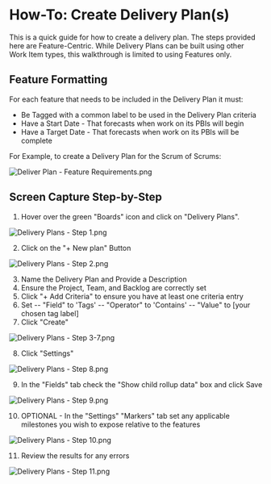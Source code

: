 # How-To: Create Delivery Plan(s)

This is a quick guide for how to create a delivery plan. The steps provided here are Feature-Centric. While Delivery Plans can be built using other Work Item types, this walkthrough is limited to using Features only.

## Feature Formatting

For each feature that needs to be included in the Delivery Plan it must:
* Be Tagged with a common label to be used in the Delivery Plan criteria
* Have a Start Date - That forecasts when work on its PBIs will begin
* Have a Target Date - That forecasts when work on its PBIs will be complete

For Example, to create a Delivery Plan for the Scrum of Scrums:

![Deliver Plan - Feature Requirements.png](/.attachments/Deliver%20Plan%20-%20Feature%20Requirements-ef1b9acf-c6b3-4fe4-8be6-d2a7c45896f4.png)

## Screen Capture Step-by-Step

1. Hover over the green "Boards" icon and click on "Delivery Plans".

![Delivery Plans - Step 1.png](/.attachments/Delivery%20Plans%20-%20Step%201-c5984bf9-f974-40ff-b734-64b4e9c6dee7.png)

2. Click on the "+ New plan" Button

![Delivery Plans - Step 2.png](/.attachments/Delivery%20Plans%20-%20Step%202-240227bf-a290-4648-b36e-c4c95f4f8364.png)

3. Name the Delivery Plan and Provide a Description
4. Ensure the Project, Team, and Backlog are correctly set
5. Click "+ Add Criteria" to ensure you have at least one criteria entry
6. Set 
-- "Field" to 'Tags'
-- "Operator" to 'Contains'
-- "Value" to [your chosen tag label]
7. Click "Create"

![Delivery Plans - Step 3-7.png](/.attachments/Delivery%20Plans%20-%20Step%203-7-28032a6b-3806-40c6-ac02-65a558ae14c0.png)

8. Click "Settings"

![Delivery Plans - Step 8.png](/.attachments/Delivery%20Plans%20-%20Step%208-a3530bfc-5d2b-4dc3-be60-706c01f34a94.png)

9. In the "Fields" tab check the "Show child rollup data" box and click Save

![Delivery Plans - Step 9.png](/.attachments/Delivery%20Plans%20-%20Step%209-279eb53d-30f7-4171-986b-73891c1fec24.png)

10. OPTIONAL - In the "Settings" "Markers" tab set any applicable milestones you wish to expose relative to the features

![Delivery Plans - Step 10.png](/.attachments/Delivery%20Plans%20-%20Step%2010-a7b63e92-21ae-4477-bd34-e817037513eb.png)

11. Review the results for any errors

![Delivery Plans - Step 11.png](/.attachments/Delivery%20Plans%20-%20Step%2011-10c664f4-1a3b-439a-9a58-0b50d8bf1a5a.png)